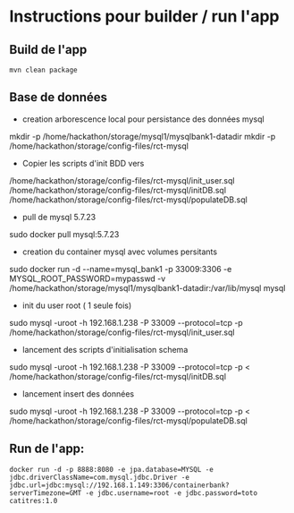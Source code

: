 
# Instructions pour builder / run l'app

## Build de l'app
    mvn clean package
    

## Base de données

- creation arborescence local pour persistance des données mysql

mkdir -p /home/hackathon/storage/mysql1/mysqlbank1-datadir
mkdir -p /home/hackathon/storage/config-files/rct-mysql


- Copier les scripts d'init BDD vers 

/home/hackathon/storage/config-files/rct-mysql/init_user.sql
/home/hackathon/storage/config-files/rct-mysql/initDB.sql
/home/hackathon/storage/config-files/rct-mysql/populateDB.sql


- pull de mysql 5.7.23

sudo docker pull mysql:5.7.23


- creation du container mysql avec volumes persitants

sudo docker run -d --name=mysql_bank1 -p 33009:3306 -e MYSQL_ROOT_PASSWORD=mypasswd -v /home/hackathon/storage/mysql1/mysqlbank1-datadir:/var/lib/mysql mysql


- init du user root ( 1 seule fois) 

sudo mysql -uroot -h 192.168.1.238 -P 33009 --protocol=tcp -p  /home/hackathon/storage/config-files/rct-mysql/init_user.sql


- lancement des scripts d'initialisation schema


sudo mysql -uroot -h 192.168.1.238 -P 33009 --protocol=tcp -p < /home/hackathon/storage/config-files/rct-mysql/initDB.sql

- lancement insert des données

sudo mysql -uroot -h 192.168.1.238 -P 33009 --protocol=tcp -p < /home/hackathon/storage/config-files/rct-mysql/populateDB.sql


## Run de l'app:
    docker run -d -p 8888:8080 -e jpa.database=MYSQL -e jdbc.driverClassName=com.mysql.jdbc.Driver -e jdbc.url=jdbc:mysql://192.168.1.149:3306/containerbank?serverTimezone=GMT -e jdbc.username=root -e jdbc.password=toto catitres:1.0
